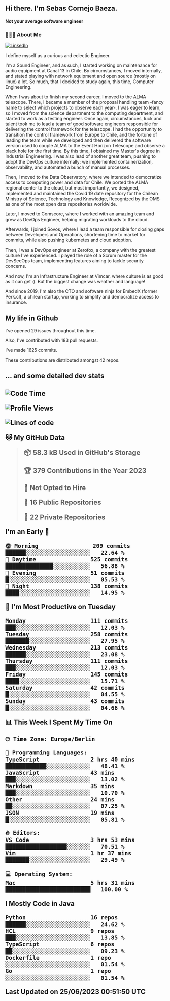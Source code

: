 <h2> Hi there.  I'm Sebas Cornejo Baeza.</h2>
<h4> Not your average software engineer</h4>
<h3> 👨🏻‍💻 About Me </h3>
<a href="http://linkedin.com/in/sebastian-cornejo-baeza/"><img alt="LinkedIn" src="https://img.shields.io/badge/Sebas%20Cornejo%20-informational?style=appveyor&logo=linkedin"></a>


I define myself as a curious and eclectic Engineer.

I'm a Sound Engineer, and as such, I started working on maintenance for audio equipment at Canal 13 in Chile.
By circumstances, I moved internally, and stated playing with network equipment and open source (mostly on linux) 
a lot. So much, that I decided to study again, this time, Computer Engineering.

When I was about to finish my second career, I moved to the ALMA telescope. There, I became a member of the proposal handling team
-fancy name to select which projects to observe each year-. 
I was eager to learn, so I moved from the science department to the computing department, and started to work as 
a testing engineer. Once again, circumstances, luck and talent took me to lead a team of good software engineers 
responsible for delivering the control framework for the telescope. I had the opportunity to transition the control framework from
Europe to Chile, and the fortune of leading the team while we developed and then delivered the software
version used to couple ALMA to the Event Horizon Telescope and observe a black hole for the first time.
By this time, I obtained my Master's degree in Industrial Engineering.
I was also lead of another great team, pushing to adopt the DevOps culture internally: we implemented containerization, observability, and automated a bunch of manual processes.

Then, I moved to the Data Observatory, where we intended to democratize access to computing power
and data for Chile. We ported the ALMA regional center to the cloud, but most importantly, we designed, implemented
and maintained the Covid 19 date repository for the Chilean Ministry of Science, Technology and Knowledge, Recognized by the OMS as one of the most open
data repositories worldwide.

Later, I moved to Comscore, where I worked with an amazing team and grew as DevOps Engineer, helping migrating workloads to the cloud.

Afterwards, I joined Sovos, where I lead a team responsible for closing gaps between Developers and Operations, shortening time to market for commits, while
also pushing kubernetes and cloud adoption.

Then, I was a DevOps engineer at Zerofox, a company with the greatest culture I've experienced. I played the role of a Scrum master for the DevSecOps team,
implementing features aiming to tackle security concerns.

And now, I'm an Infrastructure Engineer at Vimcar, where culture is as good as it can get :). But the biggest change was weather and language!
 
And since 2019, I'm also the CTO and software ninja for EmbedX (former Perk.cl), a chilean startup, working to simplify and democratize access to insurance.

<h2> My life in Github </h2>

I've opened 29 issues throughout this time.

Also, I've contributed with 183 pull requests.

I've made 1625 commits.

These contributions are distributed amongst 42 repos.

<h2>... and some detailed dev stats<h2>

<!--START_SECTION:waka-->
![Code Time](http://img.shields.io/badge/Code%20Time-382%20hrs%204%20mins-blue)

![Profile Views](http://img.shields.io/badge/Profile%20Views-0-blue)

![Lines of code](https://img.shields.io/badge/From%20Hello%20World%20I%27ve%20Written-686.3%20thousand%20lines%20of%20code-blue)

**🐱 My GitHub Data** 

> 📦 58.3 kB Used in GitHub's Storage 
 > 
> 🏆 379 Contributions in the Year 2023
 > 
> 🚫 Not Opted to Hire
 > 
> 📜 16 Public Repositories 
 > 
> 🔑 22 Private Repositories 
 > 
**I'm an Early 🐤** 

```text
🌞 Morning                209 commits         ██████░░░░░░░░░░░░░░░░░░░   22.64 % 
🌆 Daytime                525 commits         ██████████████░░░░░░░░░░░   56.88 % 
🌃 Evening                51 commits          █░░░░░░░░░░░░░░░░░░░░░░░░   05.53 % 
🌙 Night                  138 commits         ████░░░░░░░░░░░░░░░░░░░░░   14.95 % 
```
📅 **I'm Most Productive on Tuesday** 

```text
Monday                   111 commits         ███░░░░░░░░░░░░░░░░░░░░░░   12.03 % 
Tuesday                  258 commits         ███████░░░░░░░░░░░░░░░░░░   27.95 % 
Wednesday                213 commits         ██████░░░░░░░░░░░░░░░░░░░   23.08 % 
Thursday                 111 commits         ███░░░░░░░░░░░░░░░░░░░░░░   12.03 % 
Friday                   145 commits         ████░░░░░░░░░░░░░░░░░░░░░   15.71 % 
Saturday                 42 commits          █░░░░░░░░░░░░░░░░░░░░░░░░   04.55 % 
Sunday                   43 commits          █░░░░░░░░░░░░░░░░░░░░░░░░   04.66 % 
```


📊 **This Week I Spent My Time On** 

```text
🕑︎ Time Zone: Europe/Berlin

💬 Programming Languages: 
TypeScript               2 hrs 40 mins       ████████████░░░░░░░░░░░░░   48.41 % 
JavaScript               43 mins             ███░░░░░░░░░░░░░░░░░░░░░░   13.02 % 
Markdown                 35 mins             ███░░░░░░░░░░░░░░░░░░░░░░   10.70 % 
Other                    24 mins             ██░░░░░░░░░░░░░░░░░░░░░░░   07.25 % 
JSON                     19 mins             █░░░░░░░░░░░░░░░░░░░░░░░░   05.81 % 

🔥 Editors: 
VS Code                  3 hrs 53 mins       ██████████████████░░░░░░░   70.51 % 
Vim                      1 hr 37 mins        ███████░░░░░░░░░░░░░░░░░░   29.49 % 

💻 Operating System: 
Mac                      5 hrs 31 mins       █████████████████████████   100.00 % 
```

**I Mostly Code in Java** 

```text
Python                   16 repos            ██████░░░░░░░░░░░░░░░░░░░   24.62 % 
HCL                      9 repos             ███░░░░░░░░░░░░░░░░░░░░░░   13.85 % 
TypeScript               6 repos             ██░░░░░░░░░░░░░░░░░░░░░░░   09.23 % 
Dockerfile               1 repo              ░░░░░░░░░░░░░░░░░░░░░░░░░   01.54 % 
Go                       1 repo              ░░░░░░░░░░░░░░░░░░░░░░░░░   01.54 % 
```




 Last Updated on 25/06/2023 00:51:50 UTC
<!--END_SECTION:waka-->
